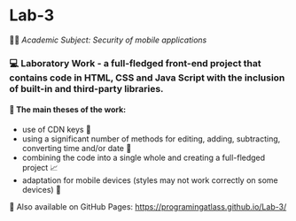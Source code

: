# Lab-3
🧑‍🎓 *Academic Subject: Security of mobile applications*


### 💻 Laboratory Work - a full-fledged front-end project that contains code in HTML, CSS and Java Script with the inclusion of built-in and third-party libraries.

#### 📌 The main theses of the work:
- use of CDN keys 🔑
- using a significant number of methods for editing, adding, subtracting, converting time and/or date 📆
- combining the code into a single whole and creating a full-fledged project 📈
- adaptation for mobile devices (styles may not work correctly on some devices) 📱

🔗 Also available on GitHub Pages: https://programingatlass.github.io/Lab-3/
